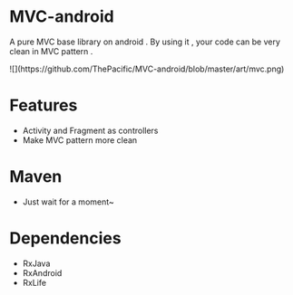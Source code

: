 # MVC-android
A pure MVC base library on android . By using it , your code can be very clean in MVC pattern .
<p>
![](https://github.com/ThePacific/MVC-android/blob/master/art/mvc.png)

# Features
* Activity and Fragment as controllers
* Make MVC pattern more clean

# Maven
* Just wait for a moment~

# Dependencies
* RxJava
* RxAndroid
* RxLife
